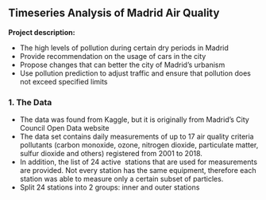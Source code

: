 ## Timeseries Analysis of Madrid Air Quality 

**Project description:** 
- The high levels of pollution during certain dry periods in Madrid
- Provide recommendation on the usage of cars in the city
- Propose changes that can better the city of Madrid’s urbanism
- Use pollution prediction to adjust traffic and ensure that pollution does not exceed specified limits


### 1. The Data
- The data was found from Kaggle, but it is originally from Madrid’s City Council Open Data website
- The data set contains daily measurements of up to 17 air quality criteria pollutants (carbon monoxide, ozone, nitrogen dioxide, particulate matter, sulfur dioxide and others) registered from 2001 to 2018. 
- In addition, the list of 24 active  stations that are used for measurements are provided. Not every station has the same equipment, therefore each station was able to measure only a certain subset of particles.
- Split 24 stations into 2 groups: inner and outer stations


